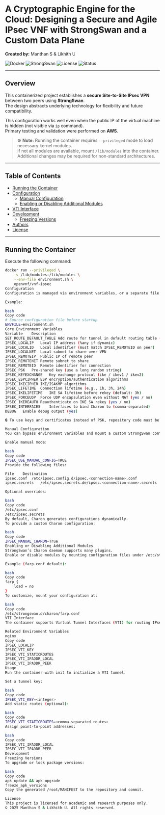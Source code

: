 # A Cryptographic Engine for the Cloud: Designing a Secure and Agile IPsec VNF with StrongSwan and a Custom Data Plane

**Created by:** Manthan S & Likhith U

![Docker](https://img.shields.io/badge/Docker-Enabled-blue?logo=docker)
![StrongSwan](https://img.shields.io/badge/IPsec-StrongSwan-success?logo=shield)
![License](https://img.shields.io/badge/License-Academic-lightgrey)
![Status](https://img.shields.io/badge/Status-Deployment%20Ready-brightgreen)

---

## Overview

This containerized project establishes a **secure Site-to-Site IPsec VPN** between two peers using **StrongSwan**.  
The design abstracts underlying technology for flexibility and future compatibility.

This configuration works well even when the public IP of the virtual machine is hidden (not visible via `ip` command).  
Primary testing and validation were performed on **AWS**.

> ⚙️ **Note:** Running the container requires `--privileged` mode to load necessary kernel modules.  
> If not all modules are available, mount `/lib/modules` into the container. Additional changes may be required for non-standard architectures.

---

## Table of Contents

- [Running the Container](#running-the-container)
- [Configuration](#configuration)
  - [Manual Configuration](#manual-configuration)
  - [Enabling or Disabling Additional Modules](#enabling-or-disabling-additional-modules)
- [VTI Interface](#vti-interface)
- [Development](#development)
  - [Freezing Versions](#freezing-versions)
- [Authors](#authors)
- [License](#license)

---

## Running the Container

Execute the following command:

```bash
docker run --privileged \
    -v /lib/modules:/lib/modules \
    --env-file environment.sh \
    openvnf/vnf-ipsec
Configuration
Configuration is managed via environment variables, or a separate file referenced by $ENVFILE.

Example:

bash
Copy code
# Source configuration file before startup
ENVFILE=environment.sh
Core Environment Variables
Variable	Description
SET_ROUTE_DEFAULT_TABLE	Add route for tunnel in default routing table (useful with Calico or host networking)
IPSEC_LOCALIP	Local IP address (%any if dynamic)
IPSEC_LOCALID	Local identifier (must match IPSEC_REMOTEID on peer)
IPSEC_LOCALNET	Local subnet to share over VPN
IPSEC_REMOTEIP	Public IP of remote peer
IPSEC_REMOTENET	Remote subnet to share
IPSEC_REMOTEID	Remote identifier for connection
IPSEC_PSK	Pre-shared key (use a long random string)
IPSEC_KEYEXCHANGE	Key exchange protocol (ike / ikev1 / ikev2)
IPSEC_ESPCIPHER	ESP encryption/authentication algorithms
IPSEC_IKECIPHER	IKE/ISAKMP algorithms
IPSEC_LIFETIME	Connection lifetime (e.g., 1h, 3h, 24h)
IPSEC_IKELIFETIME	IKE SA lifetime before rekey (default: 3h)
IPSEC_FORCEUDP	Force UDP encapsulation even without NAT (yes / no)
IPSEC_IKEREAUTH	Reauthenticate on IKE_SA rekey (yes / no)
IPSEC_INTERFACES	Interfaces to bind Charon to (comma-separated)
DEBUG	Enable debug output (yes)

🔒 To use keys and certificates instead of PSK, repository code must be extended.

Manual Configuration
You can bypass environment variables and mount a custom StrongSwan configuration.

Enable manual mode:

bash
Copy code
IPSEC_USE_MANUAL_CONFIG=TRUE
Provide the following files:

File	Destination
ipsec.conf	/etc/ipsec.config.d/ipsec.<connection-name>.conf
ipsec.secrets	/etc/ipsec.secrets.de/ipsec.<connection-name>.secrets

Optional overrides:

bash
Copy code
/etc/ipsec.conf
/etc/ipsec.secrets
By default, Charon generates configurations dynamically.
To provide a custom Charon configuration:

bash
Copy code
IPSEC_MANUAL_CHARON=True
Enabling or Disabling Additional Modules
StrongSwan’s Charon daemon supports many plugins.
Enable or disable modules by mounting configuration files under /etc/strongswan.d/charon/.

Example (farp.conf default):

bash
Copy code
farp {
    load = no
}
To customize, mount your configuration at:

bash
Copy code
/etc/strongswan.d/charon/farp.conf
VTI Interface
The container supports Virtual Tunnel Interfaces (VTI) for routing IPsec traffic.

Related Environment Variables
nginx
Copy code
IPSEC_LOCALIP
IPSEC_VTI_KEY
IPSEC_VTI_STATICROUTES
IPSEC_VTI_IPADDR_LOCAL
IPSEC_VTI_IPADDR_PEER
Usage
Run the container with init to initialize a VTI tunnel.

Set a tunnel key:

bash
Copy code
IPSEC_VTI_KEY=<integer>
Add static routes (optional):

bash
Copy code
IPSEC_VTI_STATICROUTES=<comma-separated routes>
Assign point-to-point addresses:

bash
Copy code
IPSEC_VTI_IPADDR_LOCAL
IPSEC_VTI_IPADDR_PEER
Development
Freezing Versions
To upgrade or lock package versions:

bash
Copy code
apk update && apk upgrade
freeze_apk_versions
Copy the generated /root/MANIFEST to the repository and commit.

License
This project is licensed for academic and research purposes only.
© 2025 Manthan S & Likhith U. All rights reserved.











